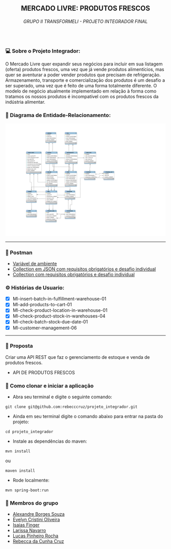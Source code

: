 <h2 align="center">
  MERCADO LIVRE: PRODUTOS FRESCOS
</h2>
<h6 align="center">
	GRUPO II TRANSFORMELI - PROJETO INTEGRADOR FINAL
</h6>
<br>

### 💻 Sobre o Projeto Integrador:

O Mercado Livre quer expandir seus negócios para incluir em sua listagem (oferta) produtos frescos, uma vez que já vende produtos alimentícios, mas quer se aventurar a poder vender produtos que precisam
de refrigeração.</br> 
Armazenamento, transporte e comercialização dos produtos é um desafio a ser superado, uma vez que é feito de uma forma totalmente
diferente. O modelo de negócio atualmente implementado em relação à forma como tratamos os nossos produtos é incompatível
com os produtos frescos da indústria alimentar.

### 🎨 Diagrama de Entidade-Relacionamento:
<img src="src/main/resources/docs/EER Diagram.svg">

---

### 🚩 Postman
* [Variável de ambiente](https://go.postman.co/workspace/Bootcamp-Grupo2-Transformeli~bec298cb-2724-41e4-8abd-e2ef7d7e0394/environment/21824289-93f629d3-3810-4d32-ab08-ae48612d1726)
* [Collection em JSON com requisitos obrigatórios e desafio individual](https://www.getpostman.com/collections/e881915e67de74a921ea)
* [Collection com requisitos obrigatórios e desafio individual](https://go.postman.co/workspace/Bootcamp-Grupo2-Transformeli~bec298cb-2724-41e4-8abd-e2ef7d7e0394/collection/21600732-e5b7da0a-59e8-4923-8026-40d9bad8c514?action=share&creator=21600732)

### ⚙️ Histórias de Usuario:

- [x] Ml-insert-batch-in-fulfillment-warehouse-01
- [x] Ml-add-products-to-cart-01
- [x] Ml-check-product-location-in-warehouse-01
- [x] Ml-check-product-stock-in-warehouses-04
- [x] Ml-check-batch-stock-due-date-01
- [x] Ml-customer-management-06
---

### 📝 Proposta
Criar uma API REST que faz o gerenciamento de estoque e venda de produtos frescos.

* API DE PRODUTOS FRESCOS

### 🚀 Como clonar e iniciar a aplicação

- Abra seu terminal e digite o seguinte comando:

```
git clone git@github.com:rebecccruz/projeto_integrador.git
```

- Ainda em seu terminal digite o comando abaixo para entrar na pasta do projeto:

```
cd projeto_integrador
```

- Instale as dependências do maven:

```
mvn install
```

ou
<br>

```
maven install
```

- Rode localmente:

```
mvn spring-boot:run
```

### 👥 Membros do grupo

- <a href="https://github.com/aborgssouzameli">Alexandre Borges Souza</a>
- <a href="https://github.com/evycoliveira">Evelyn Cristini Oliveira</a>
- <a href="https://github.com/isaiasfmeli">Isaias Finger</a>
- <a href="https://github.com/laridevmeli">Larissa Navarro</a>
- <a href="https://github.com/lucaspinheirorocha">Lucas Pinheiro Rocha</a>
- <a href="https://github.com/rebecccruz">Rebecca da Cunha Cruz</a>
